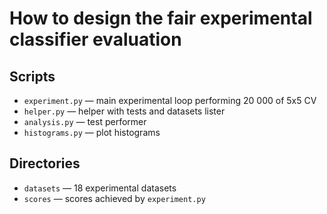 # How to design the fair experimental classifier evaluation

## Scripts
- `experiment.py` — main experimental loop performing 20 000 of 5x5 CV
- `helper.py` — helper with tests and datasets lister
- `analysis.py` — test performer
- `histograms.py` — plot histograms

## Directories
- `datasets` — 18 experimental datasets
- `scores` — scores achieved by `experiment.py`
